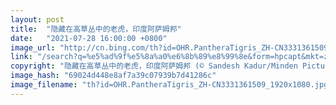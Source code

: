 ```yaml
---
layout: post
title:  "隐藏在高草丛中的老虎，印度阿萨姆邦"
date:   "2021-07-28 16:00:00 +0800"
image_url: "http://cn.bing.com/th?id=OHR.PantheraTigris_ZH-CN3331361509_1920x1080.jpg&rf=LaDigue_1920x1080.jpg&pid=hp"
link: "/search?q=%e5%ad%9f%e5%8a%a0%e6%8b%89%e8%99%8e&form=hpcapt&mkt=zh-cn"
copyright: "隐藏在高草丛中的老虎，印度阿萨姆邦 (© Sandesh Kadur/Minden Pictures)"
image_hash: "69024d448e8af7a39c07939b7d41286c"
image_filename: "th?id=OHR.PantheraTigris_ZH-CN3331361509_1920x1080.jpg&rf=LaDigue_1920x1080.jpg&pid=hp"
---
```

